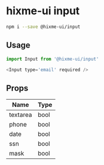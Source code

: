 # hixme-ui input

```bash
npm i --save @hixme-ui/input
```

## Usage

```javascript
import Input from '@hixme-ui/input'

<Input type='email' required />

```

## Props

| Name            | Type        |
| --------------- | ----------- |
| textarea        | bool        |
| phone           | bool        |
| date            | bool        |
| ssn             | bool        |
| mask            | bool        |

